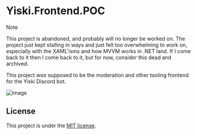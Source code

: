 ﻿# Yiski.Frontend.POC

> [!NOTE]
> This project is abandoned, and probably will no longer be worked on. The project just kept stalling in ways and just 
> felt too overwhelming to work on, especially with the XAML'isms and how MVVM works in .NET land. If I come back to it 
> then I come back to it, but for now, consider this dead and archived.

This project *was* supposed to be the moderation and other tooling frontend for the Yiski Discord bot.

![image](https://github.com/user-attachments/assets/94e08e9f-9d6d-481e-9164-440fb76b6e94)

## License

This project is under the [MIT license](LICENSE).
